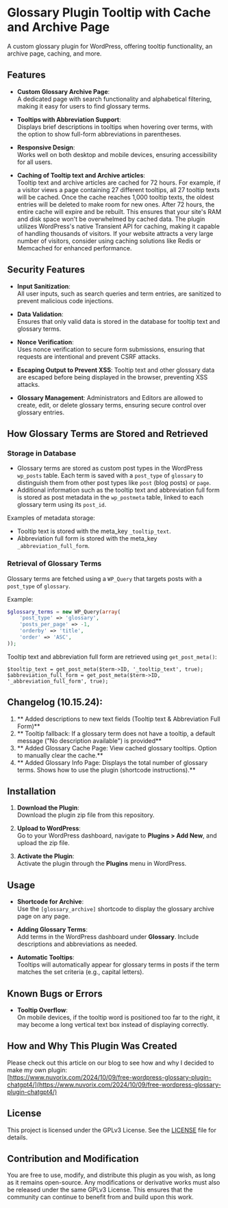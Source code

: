 # Glossary Plugin Tooltip with Cache and Archive Page

A custom glossary plugin for WordPress, offering tooltip functionality, an archive page, caching, and more.

## Features

- **Custom Glossary Archive Page**:  
  A dedicated page with search functionality and alphabetical filtering, making it easy for users to find glossary terms.

- **Tooltips with Abbreviation Support**:  
  Displays brief descriptions in tooltips when hovering over terms, with the option to show full-form abbreviations in parentheses.

- **Responsive Design**:  
  Works well on both desktop and mobile devices, ensuring accessibility for all users.

- **Caching of Tooltip text and Archive articles**:  
  Tooltip text and archive articles are cached for 72 hours. For example, if a visitor views a page containing 27 different tooltips, all 27 tooltip texts will be cached. Once the cache reaches 1,000 tooltip texts, the oldest entries will be deleted to make room for new ones. After 72 hours, the entire cache will
  expire and be rebuilt. This ensures that your site's RAM and disk space won't be overwhelmed by cached data.
  The plugin utilizes WordPress's native Transient API for caching, making it capable of handling thousands of visitors. If your website attracts a very large number of visitors, consider using caching solutions like Redis or Memcached for enhanced performance.

## Security Features

- **Input Sanitization**:  
  All user inputs, such as search queries and term entries, are sanitized to prevent malicious code injections.

- **Data Validation**:  
  Ensures that only valid data is stored in the database for tooltip text and glossary terms.

- **Nonce Verification**:  
  Uses nonce verification to secure form submissions, ensuring that requests are intentional and prevent CSRF attacks.

- **Escaping Output to Prevent XSS**:
  Tooltip text and other glossary data are escaped before being displayed in the browser, preventing XSS attacks.

- **Glossary Management**:
  Administrators and Editors are allowed to create, edit, or delete glossary terms, ensuring secure control over glossary entries.

## How Glossary Terms are Stored and Retrieved

### Storage in Database

- Glossary terms are stored as custom post types in the WordPress `wp_posts` table. Each term is saved with a `post_type` of `glossary` to distinguish them from other post types like `post` (blog posts) or `page`.
- Additional information such as the tooltip text and abbreviation full form is stored as post metadata in the `wp_postmeta` table, linked to each glossary term using its `post_id`.
  
Examples of metadata storage:
- Tooltip text is stored with the meta_key `_tooltip_text`.
- Abbreviation full form is stored with the meta_key `_abbreviation_full_form`.

### Retrieval of Glossary Terms

Glossary terms are fetched using a `WP_Query` that targets posts with a `post_type` of `glossary`.

Example:
```php
$glossary_terms = new WP_Query(array(
    'post_type' => 'glossary',
    'posts_per_page' => -1,
    'orderby' => 'title',
    'order' => 'ASC',
));
```

Tooltip text and abbreviation full form are retrieved using `get_post_meta()`:

```
$tooltip_text = get_post_meta($term->ID, '_tooltip_text', true);
$abbreviation_full_form = get_post_meta($term->ID, '_abbreviation_full_form', true);
```

## Changelog (10.15.24):
1. ** Added descriptions to new text fields (Tooltip text & Abbreviation Full Form)**
2. ** Tooltip fallback: If a glossary term does not have a tooltip, a default message ("No description available") is provided**
3. ** Added Glossary Cache Page: View cached glossary tooltips. Option to manually clear the cache.**
4. ** Added Glossary Info Page: Displays the total number of glossary terms. Shows how to use the plugin (shortcode instructions).**

## Installation

1. **Download the Plugin**:  
   Download the plugin zip file from this repository.

2. **Upload to WordPress**:  
   Go to your WordPress dashboard, navigate to **Plugins > Add New**, and upload the zip file.

3. **Activate the Plugin**:  
   Activate the plugin through the **Plugins** menu in WordPress.

## Usage

- **Shortcode for Archive**:  
  Use the `[glossary_archive]` shortcode to display the glossary archive page on any page.

- **Adding Glossary Terms**:  
  Add terms in the WordPress dashboard under **Glossary**. Include descriptions and abbreviations as needed.

- **Automatic Tooltips**:  
  Tooltips will automatically appear for glossary terms in posts if the term matches the set criteria (e.g., capital letters).

## Known Bugs or Errors

- **Tooltip Overflow**:  
  On mobile devices, if the tooltip word is positioned too far to the right, it may become a long vertical text box instead of displaying correctly.

## How and Why This Plugin Was Created

Please check out this article on our blog to see how and why I decided to make my own plugin:  
[https://www.nuvorix.com/2024/10/09/free-wordpress-glossary-plugin-chatgpt4/](https://www.nuvorix.com/2024/10/09/free-wordpress-glossary-plugin-chatgpt4/)

## License

This project is licensed under the GPLv3 License. See the [LICENSE](LICENSE) file for details.

## Contribution and Modification

You are free to use, modify, and distribute this plugin as you wish, as long as it remains open-source. Any modifications or derivative works must also be released under the same GPLv3 License. This ensures that the community can continue to benefit from and build upon this work.
